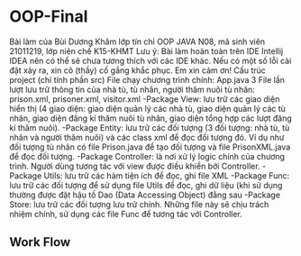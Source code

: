 # OOP-Final
Bài làm của Bùi Dương Khâm lớp tín chỉ OOP JAVA N08, mã sinh viên 21011219, lớp niên chế K15-KHMT
Lưu ý: Bài làm hoàn toàn trên IDE Intellij IDEA nên có thể sẽ chưa tương thích với các IDE khác. Nếu có một số lỗi cài đặt xảy ra, xin cô (thầy) cố gắng khắc phục. Em xin cảm ơn!
Cấu trúc project (chỉ tính phần src)
File chạy chương trình chính: App.java
3 File lần lượt lưu trữ thông tin của nhà tù, tù nhân, người thăm nuôi tù nhân: prison.xml, prisoner.xml, visitor.xml
    -Package View: lưu trữ các giao diện hiển thị (4 giao diện: giao diện quản lý các nhà tù, giao diện quản lý các tù nhân, giao diện đăng kí thăm nuôi tù nhân, giao diện tổng hợp các lượt đăng kí thăm nuôi).
    -Package Entity: lưu trữ các đối tượng (3 đối tượng: nhà tù, tù nhân và người thăm nuôi) và các class xml để đọc đối tượng đó. Ví dụ như đối tượng tù nhân có file Prison.java để tạo đối tượng và file PrisonXML.java để đọc đối tượng.
    -Package Controller: là nơi xử lý logic chính của chương trình. Người dùng tương tác với view được điều khiển bởi Controller.
    -Package Utils: lưu trữ các hàm tiện ích để đọc, ghi file XML
    -Package Func: lưu trữ các đối tượng để sử dụng file Utils để đọc, ghi dữ liệu (khi sử dụng thường được đặt hậu tố Dao (Data Accessing Object) đằng sau 
    -Package Store: lưu trữ các đối tượng lưu trữ chính. Những file này sẽ chịu trách nhiệm chính, sử dụng các file Func để tương tác với Controller.
    
    
## Work Flow
